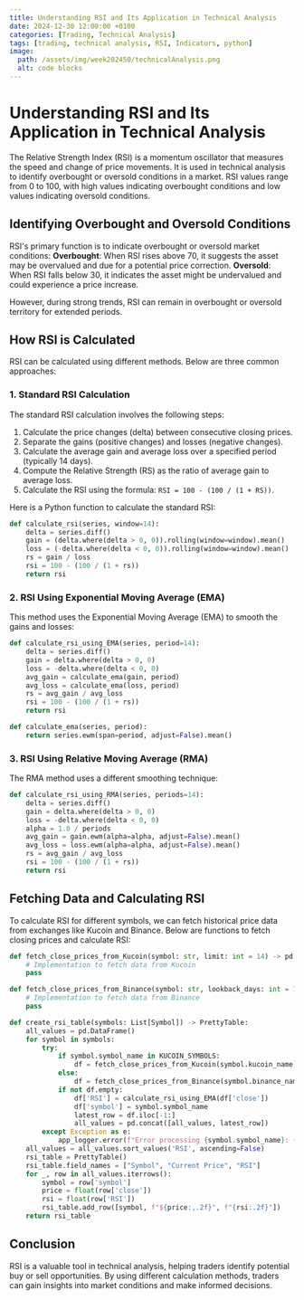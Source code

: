 ```yaml
---
title: Understanding RSI and Its Application in Technical Analysis
date: 2024-12-30 12:00:00 +0100
categories: [Trading, Technical Analysis]
tags: [trading, technical analysis, RSI, Indicators, python]
image:
  path: /assets/img/week202450/technicalAnalysis.png
  alt: code blocks
---
```


# Understanding RSI and Its Application in Technical Analysis

The Relative Strength Index (RSI) is a momentum oscillator that measures the speed and change of price movements. It is used in technical analysis to identify overbought or oversold conditions in a market. RSI values range from 0 to 100, with high values indicating overbought conditions and low values indicating oversold conditions.

## Identifying Overbought and Oversold Conditions

RSI's primary function is to indicate overbought or oversold market conditions:
**Overbought**: When RSI rises above 70, it suggests the asset may be overvalued and due for a potential price correction.
**Oversold**: When RSI falls below 30, it indicates the asset might be undervalued and could experience a price increase.

However, during strong trends, RSI can remain in overbought or oversold territory for extended periods.

## How RSI is Calculated

RSI can be calculated using different methods. Below are three common approaches:

### 1. Standard RSI Calculation

The standard RSI calculation involves the following steps:
1. Calculate the price changes (delta) between consecutive closing prices.
2. Separate the gains (positive changes) and losses (negative changes).
3. Calculate the average gain and average loss over a specified period (typically 14 days).
4. Compute the Relative Strength (RS) as the ratio of average gain to average loss.
5. Calculate the RSI using the formula: `RSI = 100 - (100 / (1 + RS))`.

Here is a Python function to calculate the standard RSI:

```python
def calculate_rsi(series, window=14):
    delta = series.diff()
    gain = (delta.where(delta > 0, 0)).rolling(window=window).mean()
    loss = (-delta.where(delta < 0, 0)).rolling(window=window).mean()
    rs = gain / loss
    rsi = 100 - (100 / (1 + rs))
    return rsi
```

### 2. RSI Using Exponential Moving Average (EMA)

This method uses the Exponential Moving Average (EMA) to smooth the gains and losses:

```python
def calculate_rsi_using_EMA(series, period=14):
    delta = series.diff()
    gain = delta.where(delta > 0, 0)
    loss = -delta.where(delta < 0, 0)
    avg_gain = calculate_ema(gain, period)
    avg_loss = calculate_ema(loss, period)
    rs = avg_gain / avg_loss
    rsi = 100 - (100 / (1 + rs))
    return rsi

def calculate_ema(series, period):
    return series.ewm(span=period, adjust=False).mean()
```

### 3. RSI Using Relative Moving Average (RMA)

The RMA method uses a different smoothing technique:

```python
def calculate_rsi_using_RMA(series, periods=14):
    delta = series.diff()
    gain = delta.where(delta > 0, 0)
    loss = -delta.where(delta < 0, 0)
    alpha = 1.0 / periods
    avg_gain = gain.ewm(alpha=alpha, adjust=False).mean()
    avg_loss = loss.ewm(alpha=alpha, adjust=False).mean()
    rs = avg_gain / avg_loss
    rsi = 100 - (100 / (1 + rs))
    return rsi
```

## Fetching Data and Calculating RSI

To calculate RSI for different symbols, we can fetch historical price data from exchanges like Kucoin and Binance. Below are functions to fetch closing prices and calculate RSI:

```python
def fetch_close_prices_from_Kucoin(symbol: str, limit: int = 14) -> pd.DataFrame:
    # Implementation to fetch data from Kucoin
    pass

def fetch_close_prices_from_Binance(symbol: str, lookback_days: int = 14) -> pd.DataFrame:
    # Implementation to fetch data from Binance
    pass

def create_rsi_table(symbols: List[Symbol]) -> PrettyTable:
    all_values = pd.DataFrame()
    for symbol in symbols:
        try:
            if symbol.symbol_name in KUCOIN_SYMBOLS:
                df = fetch_close_prices_from_Kucoin(symbol.kucoin_name)
            else:
                df = fetch_close_prices_from_Binance(symbol.binance_name)
            if not df.empty:
                df['RSI'] = calculate_rsi_using_EMA(df['close'])
                df['symbol'] = symbol.symbol_name
                latest_row = df.iloc[-1:]
                all_values = pd.concat([all_values, latest_row])
        except Exception as e:
            app_logger.error(f"Error processing {symbol.symbol_name}: {str(e)}")
    all_values = all_values.sort_values('RSI', ascending=False)
    rsi_table = PrettyTable()
    rsi_table.field_names = ["Symbol", "Current Price", "RSI"]
    for _, row in all_values.iterrows():
        symbol = row['symbol']
        price = float(row['close'])
        rsi = float(row['RSI'])
        rsi_table.add_row([symbol, f"${price:,.2f}", f"{rsi:.2f}"])
    return rsi_table
```

## Conclusion

RSI is a valuable tool in technical analysis, helping traders identify potential buy or sell opportunities. By using different calculation methods, traders can gain insights into market conditions and make informed decisions.

```